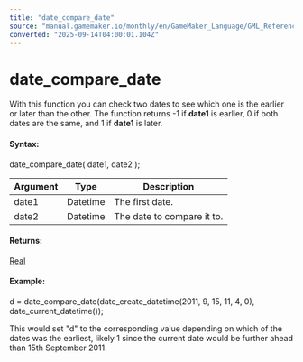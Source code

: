 ```yaml
---
title: "date_compare_date"
source: "manual.gamemaker.io/monthly/en/GameMaker_Language/GML_Reference/Maths_And_Numbers/Date_And_Time/date_compare_date.htm"
converted: "2025-09-14T04:00:01.104Z"
---
```


# date\_compare\_date

With this function you can check two dates to see which one is the earlier or later than the other. The function returns -1 if **date1** is earlier, 0 if both dates are the same, and 1 if **date1** is later.

#### Syntax:

date\_compare\_date( date1, date2 );

| Argument | Type | Description |
| --- | --- | --- |
| date1 | Datetime | The first date. |
| date2 | Datetime | The date to compare it to. |

#### Returns:

[Real](../../../GML_Overview/Data_Types.md)

#### Example:

d = date\_compare\_date(date\_create\_datetime(2011, 9, 15, 11, 4, 0), date\_current\_datetime());

This would set "d" to the corresponding value depending on which of the dates was the earliest, likely 1 since the current date would be further ahead than 15th September 2011.